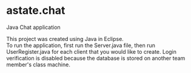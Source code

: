 # astate.chat
Java Chat application

This project was created using Java in Eclipse.  
To run the application, first run the Server.java file, 
  then run UserRegister.java for each client that you would like to create.
  Login verification is disabled because the database is stored on another 
  team member's class machine.
